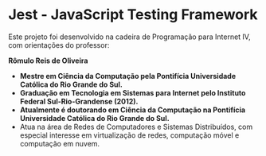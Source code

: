 # Jest - JavaScript Testing Framework

 Este projeto foi desenvolvido na cadeira de Programação para Internet IV, com orientações do professor:
 
**Rômulo Reis de Oliveira**
* **Mestre em Ciência da Computação pela Pontifícia Universidade Católica do Rio Grande do Sul.**
 * **Graduação em Tecnologia em Sistemas para Internet pelo Instituto Federal Sul-Rio-Grandense (2012).**
 * **Atualmente é doutorando em Ciência da Computação na Pontifícia Universidade Católica do Rio Grande do Sul.**
 * Atua na área de Redes de Computadores e Sistemas Distribuídos, com especial interesse em virtualização de redes, computação móvel e computação em nuvem. 
#
